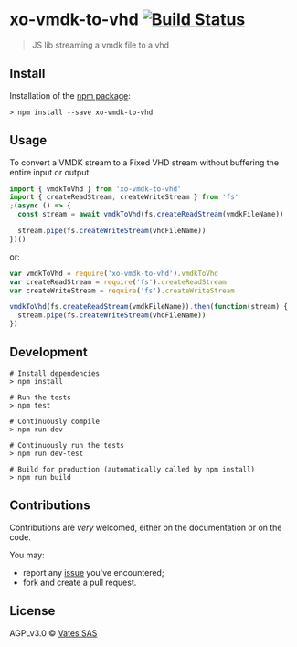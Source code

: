 # xo-vmdk-to-vhd [![Build Status](https://travis-ci.org/vatesfr/xen-orchestra.png?branch=master)](https://travis-ci.org/vatesfr/xen-orchestra)

> JS lib streaming a vmdk file to a vhd

## Install

Installation of the [npm package](https://npmjs.org/package/xo-vmdk-to-vhd):

```
> npm install --save xo-vmdk-to-vhd
```

## Usage

To convert a VMDK stream to a Fixed VHD stream without buffering the entire input or output:

```js
import { vmdkToVhd } from 'xo-vmdk-to-vhd'
import { createReadStream, createWriteStream } from 'fs'
;(async () => {
  const stream = await vmdkToVhd(fs.createReadStream(vmdkFileName))

  stream.pipe(fs.createWriteStream(vhdFileName))
})()
```

or:

```js
var vmdkToVhd = require('xo-vmdk-to-vhd').vmdkToVhd
var createReadStream = require('fs').createReadStream
var createWriteStream = require('fs').createWriteStream

vmdkToVhd(fs.createReadStream(vmdkFileName)).then(function(stream) {
  stream.pipe(fs.createWriteStream(vhdFileName))
})
```

## Development

```
# Install dependencies
> npm install

# Run the tests
> npm test

# Continuously compile
> npm run dev

# Continuously run the tests
> npm run dev-test

# Build for production (automatically called by npm install)
> npm run build
```

## Contributions

Contributions are _very_ welcomed, either on the documentation or on
the code.

You may:

- report any [issue](https://github.com/vatesfr/xen-orchestra/issues/)
  you've encountered;
- fork and create a pull request.

## License

AGPLv3.0 © [Vates SAS](https://vates.fr)
